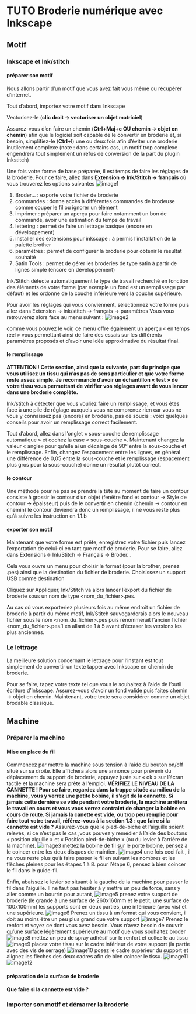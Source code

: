 # TUTO Broderie numérique avec Inkscape
## Motif
### Inkscape et Ink/stitch
#### préparer son motif
Nous allons partir d’un motif que vous avez fait vous même ou récupérer d’internet.

Tout d’abord, importez votre motif dans Inkscape

Vectorisez-le (**clic droit → vectoriser un objet matriciel**)

Assurez-vous d’en faire un chemin (**Ctrl+Maj+c OU chemin → objet en chemin**) afin que le logiciel soit capable de le convertir en  broderie et, si besoin, simplifiez-le (**Ctrl+l**) une ou deux fois afin d’éviter une broderie inutilement complexe (note : dans certains cas, un motif trop complexe engendrera tout simplement un refus de conversion de la part du plugin Inkstitch)

Une fois votre forme de base préparée, il est temps de faire les réglages de la broderie.
Pour ce faire, allez dans **Extension → Ink/Stitch → français** où vous trouverez les options suivantes
![image1](./assets/images/brodeusetuto1.jpg)
1. Broder… : exporte votre fichier de broderie
2. commandes : donne accès à différentes commandes de brodeuse comme couper le fil ou ignorer un élément
3. imprimer : préparer un aperçu pour faire notamment un bon de commande, avoir une estimation du temps de travail
4. lettering : permet de faire un lettrage basique (encore en développement)
5. installer des extensions pour inkscape : à permis l’installation de la palette brother
6. paramètres : permet de configurer la broderie pour obtenir le résultat souhaité
7. Satin Tools : permet de gérer les broderies de type satin à partir de lignes simple (encore en développement)

Ink/Stitch détecte automatiquement le type de travail recherché en fonction des éléments de votre forme (par exemple un fond est un remplissage par défaut) et les ordonne de la couche inférieure vers la couche supérieure.

Pour avoir les réglages qui vous conviennent, sélectionnez votre forme puis allez dans
Extension → ink/stitch → français → paramètres
Vous vous retrouverez alors face au menu suivant :
![image2](./assets/images/brodeusetuto2.jpg)

comme vous pouvez le voir, ce menu offre également un aperçu « en temps réel » vous permettant ainsi de faire des essais sur les différents paramètres proposés et d’avoir une idée approximative du résultat final.
#### le remplissage
**ATTENTION !
Cette section, ainsi que la suivante, part du principe que vous utilisez un tissu qui n’as pas de sens particulier et que votre forme reste assez simple.
Je recommande d’avoir un échantillon « test » de votre tissu vous permettant de vérifier vos réglages avant de vous lancer dans une broderie complète.**

Ink/stitch à détecter que vous vouliez faire un remplissage, et vous êtes face à une pile de réglage auxquels vous ne comprenez rien car vous ne vous y connaissez pas (encore) en broderie, pas de soucis : voici quelques conseils pour avoir un remplissage correct facilement.

Tout d’abord, allez dans l’onglet « sous-couche de remplissage automatique » et cochez la case « sous-couche ».
Maintenant changez la valeur « angle» pour qu’elle ai un décalage de 90° entre la sous-couche et le remplissage.
Enfin, changez l’espacement entre les lignes, en général une différence de 0,05 entre la sous-couche et le remplissage (espacement plus gros pour la sous-couche) donne un résultat plutôt correct.
#### le contour
Une méthode pour ne pas se prendre la tête au moment de faire un contour consiste à grossir le contour d’un objet (fenêtre fond et contour → Style de contour → épaisseur) puis de le convertir en chemin (chemin → contour en chemin) le contour deviendra donc un remplissage, il ne vous reste plus qu’à suivre les instruction en 1.1.b
#### exporter son motif
Maintenant que votre forme est prête, enregistrez votre fichier puis lancez l’exportation de celui-ci en tant que motif de broderie. Pour se faire, allez dans Extensions→ Ink/Stitch → Français →  Broder…

Cela vous ouvre un menu pour choisir le format (pour la brother, prenez .pes) ainsi que la destination du fichier de broderie.
Choisissez un support USB comme destination

Cliquez sur Appliquer, Ink/Stitch va alors lancer l’export du fichier de broderie sous un nom de type <nom_du_fichier>.pes.

Au cas où vous exporteriez plusieurs fois au même endroit un fichier de broderie à partir du même motif, Ink/Stitch sauvegarderais alors le nouveau fichier sous le nom <nom_du_fichier>.pes puis renommerait l’ancien fichier <nom_du_fichier>.pes.1 en allant de 1 à 5 avant d’écraser les versions les plus anciennes.

### Le lettrage
La meilleure solution concernant le lettrage pour l’instant est tout simplement de convertir un texte tapper avec Inkscape en chemin de broderie.

Pour se faire, tapez votre texte tel que vous le souhaitez à l’aide de l’outil écriture d’Inkscape.
Assurez-vous d’avoir un fond valide puis faites chemin → objet en chemin.
Maintenant, votre texte sera considérer comme un objet brodable classique.
## Machine
### Préparer la machine
#### Mise en place du fil
Commencez par mettre la machine sous tension à l’aide du bouton on/off situé sur sa droite.
Elle affichera alors une annonce pour prévenir du déplacement du support de broderie, appuyez juste sur « ok » sur l’écran tactile et la machine sera prête à l’emploi.
**VÉRIFIEZ LE NIVEAU DE LA CANNETTE !
Pour se faire, regardez dans la trappe située au milieu de la machine, vous y verrez une petite bobine, il s’agit de la cannette.
Si jamais cette dernière se vide pendant votre broderie, la machine arrêtera le travail en cours et vous vous verrez contraint de changer la bobine en cours de route.
Si jamais la canette est vide, ou trop peu remplie pour faire tout votre travail, référez-vous à la section 1.3 : que faire si la cannette est vide ?**
Assurez-vous que le pied-de-biche et l’aiguille soient relevés, si ce n’est pas le cas ,vous pouvez  y remédier à l’aide des boutons « position aiguille » et « Position pied-de-biche » (ou du levier à l’arrière de la machine).
![image3](./assets/images/brodeusetuto3.png)
mettez la bobine de fil sur le porte bobine, pensez à le coincer entre les deux disques de maintien.
![image4](./assets/images/brodeusetuto4.jpg)
une fois ceci fait , il ne vous reste plus qu’à faire passer le fil en suivant les nombres et les flèches pleines pour les étapes 1 à 8.
pour l’étape 6, pensez à bien coincer le fil dans le guide-fil.

Enfin, abaissez le levier se situant à la gauche de la machine pour passer le fil dans l’aiguille. Il ne faut pas hésiter à y mettre un peu de force, sans y aller comme un bourrin pour autant,
![image5](./assets/images/brodeusetuto5.jpg)
prenez votre support de broderie (le grande à une surface de 260x160mm et le petit, une surface de 100x100mm) les supports sont en deux parties, une inférieure (avec vis) et une supérieure.
![image6](./assets/images/brodeusetuto6.jpg)
Prenez un tissu à un format qui vous convient, il doit au moins être un peu plus grand que votre support
![image7](./assets/images/brodeusetuto7.jpg)
Prenez le renfort et voyez ce dont vous avez besoin. Vous n’avez besoin de couvrir qu’une surface légèrement supérieure au motif que vous souhaitez broder
![image8](./assets/images/brodeusetuto8.jpg)
mettez un peu de spray adhésif sur le renfort et collez le au tissu
![image9](./assets/images/brodeusetuto9.jpg)
placez votre tissu sur le cadre inférieur de votre support (la partie avec des vis de serrage)
![image10](./assets/images/brodeusetuto10.jpg)
posez le cadre supérieur du support et alignez les flèches des deux cadres afin de bien coincer le tissu.
![image11](./assets/images/brodeusetuto11.jpg)
![image12](./assets/images/brodeusetuto12.jpg)
#### préparation de la surface de broderie
#### Que faire si la cannette est vide ?
### importer son motif et démarrer la broderie
